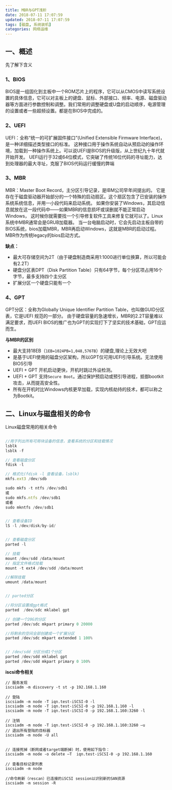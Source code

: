 ```yaml
---
title: MBR与GPT浅析
date: 2018-07-11 17:07:59
updated: 2018-07-11 17:07:59
tags: [磁盘, 系统装机]
categories: 网络运维
---
```


## 一、概述
先了解下含义

### 1、BIOS
BIOS是一组固化到主板中一个ROM芯片上的程序，它可以从CMOS中读写系统设置的具体信息，它可以对主板上的键盘、鼠标、外部接口、频率、电源、磁盘驱动器等方面进行参数控制和调整。我们常用的调整硬盘或U盘的启动顺序，电源管理的设置或者一些超频设置。都是在BIOS中完成的。

### 2、UEFI
UEFI：全称“统一的可扩展固件接口”(Unified Extensible Firmware Interface)， 是一种详细描述类型接口的标准。
这种接口用于操作系统自动从预启动的操作环境，加载到一种操作系统上。可以说UEFI是BIOS的升级版，从上世纪九十年代就开始开发。
UEFI运行于32或64位模式，它突破了传统16位代码的寻址能力，达到处理器的最大寻址，克服了BIOS代码运行缓慢的弊端

<!--more-->

### 3、MBR
MBR：Master Boot Record，主分区引导记录，是IBM公司早年间提出的。
它是存在于磁盘驱动器开始部分的一个特殊的启动扇区。这个扇区包含了已安装的操作系统系统信息，并用一小段代码来启动系统。
如果你安装了Windows，其启动信息就放在这一段代码中——如果MBR的信息损坏或误删就不能正常启动Windows，
这时候你就需要找一个引导修复软件工具来修复它就可以了。Linux系统中MBR通常会是GRUB加载器。
当一台电脑启动时，它会先启动主板自带的BIOS系统，bios加载MBR，MBR再启动Windows，这就是MBR的启动过程。
MBR作为传统legacy的bios启动方式。

**缺点：**
+ 最大可存储空间为2T（由于硬盘制造商采用1:1000进行单位换算，所以可能会有2.2T）
+ 硬盘分区表DPT（Disk Partition Table）只有64字节，每个分区项占用16个字节，最多支持四个主分区
+ 扩展分区一个硬盘只能有一个

### 4、GPT
GPT分区：全称为Globally Unique Identifier Partition Table，也叫做GUID分区表，它是UEFI 规范的一部分。
由于硬盘容量的急速增长，MBR的2.2T容量难以满足要求，而UEFI BIOS的推广也为GPT的实现打下了坚实的技术基础，GPT应运而生。

**与MBR的区别**
+ 最大支持18EB（`1EB=1024PB=1,048,576TB`）的硬盘,理论上无效大吧
+ 是基于UEFI使用的磁盘分区架构，所以GPT仅可用UEFI引导系统。无法使用BIOS引导
+ UEFI + GPT 开机启动更快，开机时跳过外设检测。
+ UEFI + GPT 支持`Secure Boot`。通过保护预启动或预引导进程，抵御bootkit攻击，从而提高安全性。
+ 所有在开机时比Windows内核更早加载，实现内核劫持的技术，都可以称之为Bootkit。

## 二、Linux与磁盘相关的命令

Linux磁盘常用的相关命令

```js

//用于列出所有可用块设备的信息，查看系统的分区和挂载情况
lsblk
lsblk -f

// 查看磁盘分区
fdisk -l

// 格式化(fdisk -l 查看设备，lsblk)
mkfs.ext3 /dev/sdb

sudo mkfs -t ntfs /dev/sdb1
或
sudo mkfs.ntfs /dev/sdb1
或者
sudo mkntfs /dev/sdb1


// 查看设备ID
lS -l /dev/disk/by-id/


// 查看磁盘分区
parted -l

// 挂载
mount /dev/sdd /data/mount
// 指定文件格式挂载
mount -t ext4 /dev/sdd /data/mount

//解除挂载
umount /data/mount


// parted分区

//将分区设置成gpt格式
parted  /dev/sdc mklabel gpt

// 创建一个20G的分区
parted /dev/sdc mkpart primary 0 20000

//将剩余的空间全部创建成一个扩展分区 
parted /dev/sdc mkpart extended 1 100%


// /dev/sdd 分区分成1个分区
parted /dev/sdd mklabel gpt
parted /dev/sdd mkpart primary 0 100%
```


**iscsi命令相关**

```
// 服务发现
iscsiadm -m discovery -t st -p 192.168.1.160

// 登陆
iscsiadm -m node -T iqn.test-iSCSI-0 -l
iscsiadm -m node -T iqn.test-iSCSI-0 -p 192.168.1.160 -l
iscsiadm -m node -T iqn.test-iSCSI-0 -p 192.168.1.160:3260 -l

// 注销
iscsiadm -m node -T iqn.test-iSCSI-0 -p 192.168.1.160:3260 –u
// 退出所有登陆的目标器
iscsiadm -m node -U all


// 连接死掉（断网或者target端断掉）时，使用如下指令：
iscsiadm -m node -o delete –T  iqn.test-iSCSI-0 -p 192.168.1.160

// 查看目标记录列表
iscsiadm -m node

//命令刷新（rescan）已连接的iSCSI session以识别新的SAN资源
iscsiadm -m session -R

```

